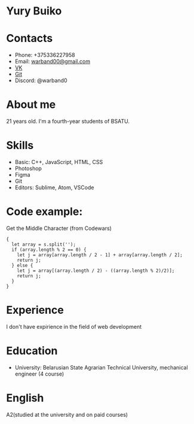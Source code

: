 # Yury Buiko

# Contacts
* Phone: +375336227958
* Email: warband00@gmail.com
* [VK](https://vk.com/yurka_buiko)
* [Git](https://github.com/warband0)
* Discord: @warband0

# About me
21 years old. I'm a fourth-year students of BSATU.

# Skills
  * Basic: C++, JavaScript, HTML, CSS
  * Photoshop
  * Figma 
  * Git
  * Editors: Sublime, Atom, VSCode 

# Code example: 
Get the Middle Character (from Codewars)
``` function getMiddle(s)
{
  let array = s.split('');
  if (array.length % 2 == 0) {
    let j = array[array.length / 2 - 1] + array[array.length / 2];
    return j;
  } else {
    let j = array[(array.length / 2) - ((array.length % 2)/2)];
    return j;
  }
} 
```

# Experience
I don't have  expirience in the field of web development

# Education
 * University: Belarusian State Agrarian Technical University, mechanical engineer (4 course)
 
# English
 A2(studied at the university and on paid courses)